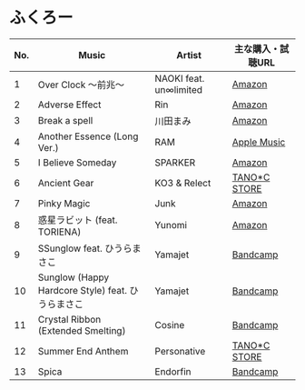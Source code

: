 # ふくろー

| No. | Music| Artist| 主な購入・試聴URL|
|-----|------------------------------------------------|-------------------------|------------------------------------------------------------------------------------|
| 1 | Over Clock ～前兆～| NAOKI feat. un∞limited | [Amazon](https://www.amazon.co.jp/dp/B01MU7Y8D3) |
| 2 | Adverse Effect | Rin | [Amazon](https://www.amazon.co.jp/dp/B01MU7Y8D3) |
| 3 | Break a spell| 川田まみ| [Amazon](https://www.amazon.co.jp/dp/B00HD7Y1EY) |
| 4 | Another Essence (Long Ver.)| RAM | [Apple Music](https://music.apple.com/jp/album/0-0-1/1425699402) |
| 5 | I Believe Someday| SPARKER | [Amazon](https://www.amazon.co.jp/dp/B01MU7Y8D3) |
| 6 | Ancient Gear | KO3 & Relect| [TANO*C STORE](https://www.tanocstore.net/shopdetail/000000002402/)|
| 7 | Pinky Magic| Junk| [Amazon](https://www.amazon.co.jp/dp/B01MU7Y8D3) |
| 8 | 惑星ラビット (feat. TORIENA) | Yunomi| [Amazon](https://www.amazon.co.jp/dp/B077ZGRX72) |
| 9 | SSunglow feat. ひうらまさこ| Yamajet | [Bandcamp](https://yamajet.bandcamp.com/track/sunglow-feat)|
| 10| Sunglow (Happy Hardcore Style) feat. ひうらまさこ | Yamajet | [Bandcamp](https://yamajet.bandcamp.com/track/sunglow-happy-hardcore-style-feat) |
| 11| Crystal Ribbon (Extended Smelting) | Cosine| [Bandcamp](https://shop.attackthemusic.com/track/crystal-ribbon-extended-smelting) |
| 12| Summer End Anthem| Personative | [TANO*C STORE](https://www.tanocstore.net/shopdetail/000000002101/)|
| 13| Spica| Endorfin| [Bandcamp](https://endorfin31.bandcamp.com/track/spica)|
